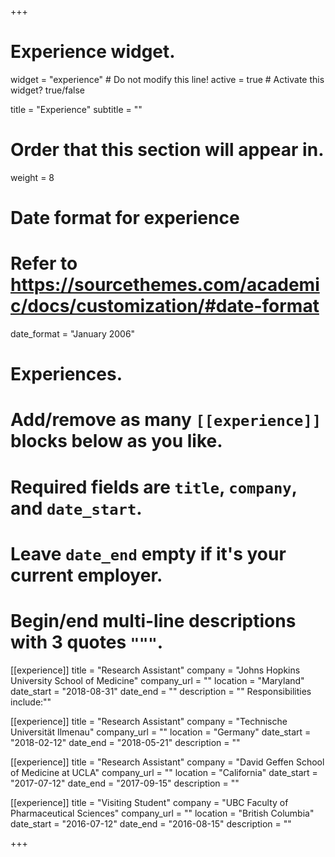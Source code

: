 +++
# Experience widget.
widget = "experience"  # Do not modify this line!
active = true  # Activate this widget? true/false

title = "Experience"
subtitle = ""

# Order that this section will appear in.
weight = 8

# Date format for experience
#   Refer to https://sourcethemes.com/academic/docs/customization/#date-format
date_format = "January 2006"

# Experiences.
#   Add/remove as many `[[experience]]` blocks below as you like.
#   Required fields are `title`, `company`, and `date_start`.
#   Leave `date_end` empty if it's your current employer.
#   Begin/end multi-line descriptions with 3 quotes `"""`.
[[experience]]
  title = "Research Assistant"
  company = "Johns Hopkins University School of Medicine"
  company_url = ""
  location = "Maryland"
  date_start = "2018-08-31"
  date_end = ""
  description = ""
  Responsibilities include:""
  

[[experience]]
  title = "Research Assistant"
  company = "Technische Universität Ilmenau"
  company_url = ""
  location = "Germany"
  date_start = "2018-02-12"
  date_end = "2018-05-21"
  description = ""
  
[[experience]]
  title = "Research Assistant"
  company = "David Geffen School of Medicine at UCLA"
  company_url = ""
  location = "California"
  date_start = "2017-07-12"
  date_end = "2017-09-15"
  description = "" 
  
[[experience]]
  title = "Visiting Student"
  company = "UBC Faculty of Pharmaceutical Sciences"
  company_url = ""
  location = "British Columbia"
  date_start = "2016-07-12"
  date_end = "2016-08-15"
  description = ""    

+++
